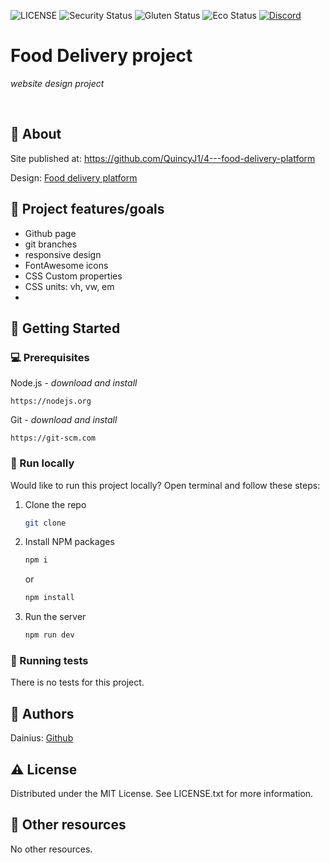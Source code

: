 ![LICENSE](https://img.shields.io/badge/license-MIT-blue.svg?style=flat-square)
![Security Status](https://img.shields.io/security-headers?label=Security&url=https%3A%2F%2Fgithub.com&style=flat-square)
![Gluten Status](https://img.shields.io/badge/Gluten-Free-green.svg)
![Eco Status](https://img.shields.io/badge/ECO-Friendly-green.svg)
[![Discord](https://discord.com/api/guilds/571393319201144843/widget.png)](https://discord.gg/dRwW4rw)

# Food Delivery project

_website design project_

<br>

## 🌟 About

Site published at: https://github.com/QuincyJ1/4---food-delivery-platform

Design: [Food delivery platform](https://github.com/belauzas/food-delivery-platform-task/blob/master/screenshots/design-2.png)

## 🎯 Project features/goals

- Github page
- git branches
- responsive design
- FontAwesome icons
- CSS Custom properties
- CSS units: vh, vw, em
-

## 🧰 Getting Started

### 💻 Prerequisites

Node.js - _download and install_

```
https://nodejs.org
```

Git - _download and install_

```
https://git-scm.com
```

### 🏃 Run locally

Would like to run this project locally? Open terminal and follow these steps:

1. Clone the repo
   ```sh
   git clone
   ```
2. Install NPM packages
   ```sh
   npm i
   ```
   or
   ```sh
   npm install
   ```
3. Run the server
   ```sh
   npm run dev
   ```

### 🧪 Running tests

There is no tests for this project.

## 🎅 Authors

Dainius: [Github](https://github.com/QuincyJ1)

## ⚠️ License

Distributed under the MIT License. See LICENSE.txt for more information.

## 🔗 Other resources

No other resources.
